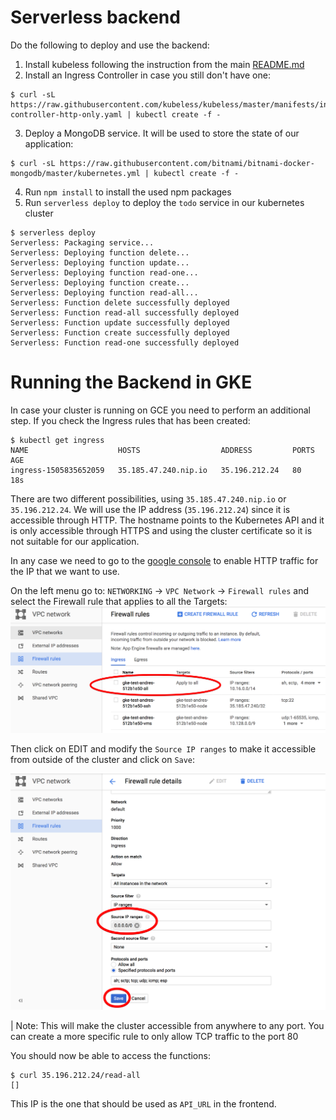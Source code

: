 # Serverless backend

Do the following to deploy and use the backend:

1. Install kubeless following the instruction from the main [README.md](../../../README.md)
2. Install an Ingress Controller in case you still don't have one:
```
$ curl -sL https://raw.githubusercontent.com/kubeless/kubeless/master/manifests/ingress/ingress-controller-http-only.yaml | kubectl create -f - 
```
3. Deploy a MongoDB service. It will be used to store the state of our application:
```console
$ curl -sL https://raw.githubusercontent.com/bitnami/bitnami-docker-mongodb/master/kubernetes.yml | kubectl create -f -
```
4. Run `npm install` to install the used npm packages
5. Run `serverless deploy` to deploy the `todo` service in our kubernetes cluster
```console
$ serverless deploy
Serverless: Packaging service...
Serverless: Deploying function delete...
Serverless: Deploying function update...
Serverless: Deploying function read-one...
Serverless: Deploying function create...
Serverless: Deploying function read-all...
Serverless: Function delete successfully deployed
Serverless: Function read-all successfully deployed
Serverless: Function update successfully deployed
Serverless: Function create successfully deployed
Serverless: Function read-one successfully deployed
```

# Running the Backend in GKE

In case your cluster is running on GCE you need to perform an additional step. If you check the Ingress rules that has been created:
```
$ kubectl get ingress
NAME                    HOSTS                  ADDRESS         PORTS     AGE
ingress-1505835652059   35.185.47.240.nip.io   35.196.212.24   80        18s
```

There are two different possibilities, using `35.185.47.240.nip.io` or `35.196.212.24`. We will use the IP address (`35.196.212.24`) since it is accessible through HTTP. The hostname points to the Kubernetes API and it is only accessible through HTTPS and using the cluster certificate so it is not suitable for our application.

In any case we need to go to the [google console](https://console.cloud.google.com/) to enable HTTP traffic for the IP that we want to use.

On the left menu go to: `NETWORKING` -> `VPC Network` -> `Firewall rules` and select the Firewall rule that applies to all the Targets:
<img src="./img/gce_firewall_rules.png" width="700">

Then click on EDIT and modify the `Source IP ranges` to make it accessible from outside of the cluster and click on `Save`:

<img src="./img/gce_firewall_rule_edit.png" width="700">

 | Note: This will make the cluster accessible from anywhere to any port. You can create a more specific rule to only allow TCP traffic to the port 80

You should now be able to access the functions:
```console
$ curl 35.196.212.24/read-all
[]
```

This IP is the one that should be used as `API_URL` in the frontend.
